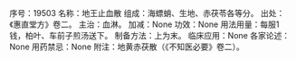 序号：19503
名称：地王止血散
组成：海螵蛸、生地、赤茯苓各等分。
出处：《惠直堂方》卷二。
主治：血淋。
加减：None
功效：None
用法用量：每服1钱，柏叶、车前子煎汤送下。
制备方法：上为末。
临床应用：None
各家论述：None
用药禁忌：None
附注：地黄赤茯散（《不知医必要》卷二）。
